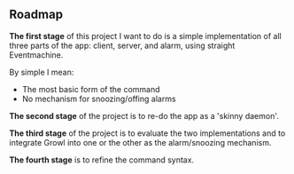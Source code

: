 ## Roadmap

**The first stage** of this project I want to do is a simple implementation of all three parts of the app: client, server, and alarm, using straight Eventmachine.

By simple I mean:

- The most basic form of the command
- No mechanism for snoozing/offing alarms

**The second stage** of the project is to re-do the app as a 'skinny daemon'.

**The third stage** of the project is to evaluate the two implementations and to integrate Growl into one or the other as the alarm/snoozing mechanism.

**The fourth stage** is to refine the command syntax.